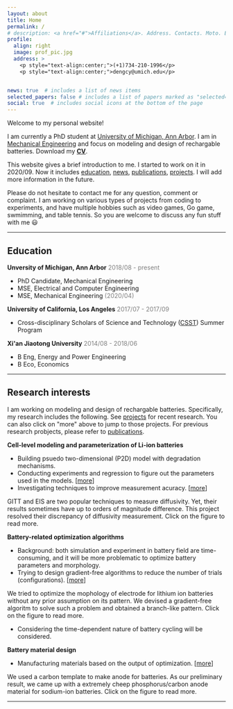 ```yaml
---
layout: about
title: Home
permalink: /
# description: <a href="#">Affiliations</a>. Address. Contacts. Moto. Etc.
profile:
  align: right
  image: prof_pic.jpg
  address: >
    <p style="text-align:center;">(+1)734-210-1996</p>
    <p style="text-align:center;">dengcy@umich.edu</p>


news: true  # includes a list of news items
selected_papers: false # includes a list of papers marked as "selected={true}"
social: true  # includes social icons at the bottom of the page
---
```


Welcome to my personal website!

I am currently a PhD student at [University of Michigan, Ann Arbor](https://umich.edu/). I am in [Mechanical Engineering](https://me.engin.umich.edu/) and focus on modeling and design of rechargable batteries. Download my [**CV**](assets/pdf/resume.pdf).


This website gives a brief introduction to me. I started to work on it in 2020/09. Now it includes [education](#education), [news](#education), [publications](/publications/index.html), [projects](/projects/index.html). I will add more information in the future.  

Please do not hesitate to contact me for any question, comment or complaint. I am working on various types of projects from coding to experiments, and have multiple hobbies such as video games, Go game, swmimming, and table tennis. So you are welcome to discuss any fun stuff with me :smiley: 

---

## Education 
	
**Unversity of Michigan, Ann Arbor** <span style="color:grey">2018/08 - present</span>



* PhD Candidate, Mechanical Engineering
* MSE, Electrical and Computer Engineering <span style="color:grey"></span>
* MSE, Mechanical Engineering <span style="color:grey">(2020/04)</span>

**University of California, Los Angeles** <span style="color:grey">2017/07 - 2017/09</span>


* Cross-disciplinary Scholars of Science and Technology ([CSST](http://csst.ucla.edu/)) Summer Program

	
**Xi'an Jiaotong University** <span style="color:grey">2014/08 - 2018/06</span>
* B Eng, Energy and Power Engineering 
* B Eco, Economics

---
## Research interests 
	
  I am working on modeling and design of rechargable batteries. Specifically, my research includes the following. See [projects](/projects/index.html) for recent research. You can also click on "more" above to jump to those projects. For previous research probjects, please refer to [publications](/publications/index.html).

**Cell-level modeling and parameterization of Li-ion batteries** 

* Building psuedo two-dimensional (P2D) model with degradation mechanisms. 
* Conducting experiments and regression to figure out the parameters used in the models. [[more](/projects/parameter)]
* Investigating techniques to improve measurement acuracy. [[more](/projects/gitteis)]
<div class="row justify-content-md-center">
    <div class="col-sm-6 mt-3 mt-md-0">
        <a href="{{ '/projects/gitteis' | relative_url }}"><img class="img-fluid rounded z-depth-1" src="{{ '/assets/img/p2_1.png' | relative_url }}" alt="" title="click to read more"/></a>
    </div>
</div>
<div class="caption">
  GITT and EIS are two popular techniques to measure diffusivity. Yet, their results sometimes have up to orders of magnitude difference. This project resolved their discrepancy of diffusivity measurement. Click on the figure to read more. 
</div>

**Battery-related optimization algorithms** 


* Background: both simulation and experiment in battery field are time-consuming, and it will be more problematic to optimize battery parameters and morphology. 
* Trying to design gradient-free algorithms to reduce the number of trials (configurations).  [[more](/projects/solo)]

<div class="row justify-content-md-center">
    <div class="col-sm-6 mt-3 mt-md-0">
        <a href="{{ '/projects/solo' | relative_url }}"><img class="img-fluid rounded z-depth-1" src="{{ '/assets/img/p1_3.png' | relative_url }}" alt="" title="click to read more"/></a>
    </div>
</div>
<div class="caption">
  We tried to optimize the mophology of electrode for lithium ion batteries without any prior assumption on its pattern. We devised a gradient-free algoritm to solve such a problem and obtained a branch-like pattern. Click on the figure to read more. 
</div>

* Considering the time-dependent nature of battery cycling will be considered. 

	
**Battery material design**
* Manufacturing materials based on the output of optimization. [[more](/projects/pcx)]


<div class="row justify-content-md-center">
    <div class="col-sm-6 mt-3 mt-md-0">
        <a href="{{ '/projects/pcx' | relative_url }}"><img class="img-fluid rounded z-depth-1" src="{{ '/assets/img/p3_0.png' | relative_url }}" alt="" title="click to read more"/></a>
    </div>
</div>
<div class="caption">
  We used a carbon template to make anode for batteries. As our preliminary result, we came up with a extremely cheep phosphorus/carbon anode material for sodium-ion batteries. Click on the figure to read more. 
</div>



---